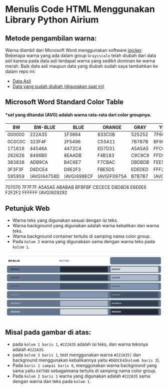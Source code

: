 # Menulis Code HTML Menggunakan Library Python Airium

## Metode pengambilan warna:
Warna diambil dari Microsoft Word menggunakan software [jpicker](github.com/stanford-gfx/jpicker). Beberapa warna yang ada dalam group `Graycscale` telah diubah dari data asli karena pada data asli terdapat warna yang sedikit dominan ke warna merah.
Baik data asli maupun data yang diubah sudah saya tambahkan ke dalam repo ini:
- [Data Asli](microsoft_word_standard_colors_original_data.csv)
- [Data yang sudah diubah (digunakan saat ini)](microsoft_word_standard_colors_data.csv)
## Microsoft Word Standard Color Table
#### *sel yang ditandai (AVG) adalah warna rata-rata dari color groupnya.
BW|BW-BLUE|BLUE|ORANGE|GRAY|YELLOW|BLUE2|GREEN
|-|-|-|-|-|-|-|-|
|000000|222A35|1F3864|833C0B|525252|7F6000|1E4E79|375623
|0C0C0C|323F4F|2F5496|C55A11|7B7B7B|BF9000|2E75B5|538135
|171616|44546A|4472C4|ED7D31|A5A5A5|FFC000|5B9BD5|70AD47
|262626|8496B0|8EAADB|F4B183|C9C9C9|FFD965|9CC3E5|A8D08D
|383838|ADB9CA|B4C6E7|F7CBAC|DBDBDB|FEE599|BDD7EE|C5E0B3
|3F3F3F|D6DCE4|D9E2F3|FBE5D5|EDEDED|FFF2CC|DEEBF6|E2EFD9
|595959|(AVG)64758D|(AVG)698ECF|(AVG)F0975A|B7B7B7|(AVG)FFCC32|(AVG)7BACDD|(AVG)8CBE6A
707070
7F7F7F
A5A5A5
ABABAB
BFBFBF
CECECE
D8D8D8
E6E6E6
F2F2F2
FFFFFF
(AVG)929292

## Petunjuk Web
- Warna teks yang digunakan sesuai dengan isi teks.
- Warna background yang digunakan adalah warna kebalikan dari warna teks.
- Warna background container tertulis di samping nama color group.
- Pada `kolom 2` warna yang digunakasn sama dengan warna teks pada `kolom 1`.

![BW-BLUE](BW-BLUE.png "fig1")
## Misal pada gambar di atas:
- pada `kolom 1 baris 1`, `#222A35` adalah isi teks, dan warna teksnya adalah `#222A35`.
- pada `kolom 3 baris 1`, text menggunakan warna `#222A35]`  dan background menggunakan kebalikannya yaitu `#D6DCE4`(`kolom6 baris 3`).
- Pada `baris 1 sampai baris 6`, menggunakan warna background yang sama yaitu `64758D` sebagaimana tertulis di samping nama color group.
- Pada `kolom 2 baris 1` warna yang digunakan adalah `#222A35`  sama dengan warna dan teks pada `kolom 1`.

